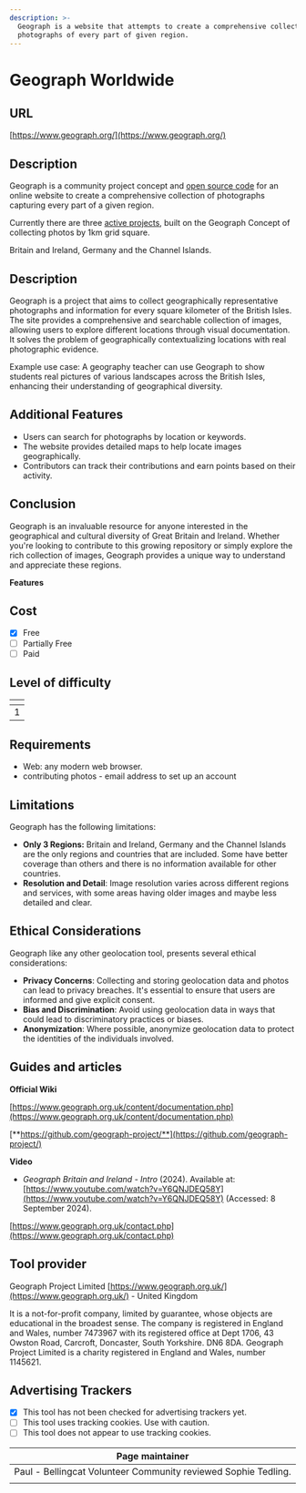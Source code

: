 ```yaml
---
description: >-
  Geograph is a website that attempts to create a comprehensive collection of
  photographs of every part of given region.
---
```


# Geograph Worldwide

## URL

[https://www.geograph.org/](https://www.geograph.org/)

## Description

Geograph is a community project concept and [open source code](https://www.geograph.org.uk/article/Geograph-for-Developers) for an online website to create a comprehensive collection of photographs capturing every part of a given region.

Currently there are three [active projects](https://www.geograph.org/projects.php), built on the Geograph Concept of collecting photos by 1km grid square.

Britain and Ireland, Germany and the Channel Islands.





## Description

Geograph is a project that aims to collect geographically representative photographs and information for every square kilometer of the British Isles. The site provides a comprehensive and searchable collection of images, allowing users to explore different locations through visual documentation. It solves the problem of geographically contextualizing locations with real photographic evidence.

Example use case: A geography teacher can use Geograph to show students real pictures of various landscapes across the British Isles, enhancing their understanding of geographical diversity.



## Additional Features

* Users can search for photographs by location or keywords.
* The website provides detailed maps to help locate images geographically.
* Contributors can track their contributions and earn points based on their activity.

## Conclusion

Geograph is an invaluable resource for anyone interested in the geographical and cultural diversity of Great Britain and Ireland. Whether you're looking to contribute to this growing repository or simply explore the rich collection of images, Geograph provides a unique way to understand and appreciate these regions.

**Features**



## Cost

* [x] Free
* [ ] Partially Free
* [ ] Paid

## Level of difficulty

<table><thead><tr><th data-type="rating" data-max="5"></th></tr></thead><tbody><tr><td>1</td></tr></tbody></table>

## Requirements

* Web: any modern web browser.
* contributing photos - email address to set up an account



## Limitations

Geograph has the following limitations:

* **Only 3 Regions:** Britain and Ireland, Germany and the Channel Islands are the only regions and countries that are included. Some have better coverage than others and there is no information available for other countries.
* **Resolution and Detail**: Image resolution varies across different regions and services, with some areas having older images and maybe less detailed and clear.&#x20;

## Ethical Considerations

Geograph like any other geolocation tool, presents several ethical considerations:

* **Privacy Concerns**: Collecting and storing geolocation data and photos can lead to privacy breaches. It's essential to ensure that users are informed and give explicit consent.
* **Bias and Discrimination**: Avoid using geolocation data in ways that could lead to discriminatory practices or biases.
* **Anonymization**: Where possible, anonymize geolocation data to protect the identities of the individuals involved.

## Guides and articles



**Official Wiki**

[https://www.geograph.org.uk/content/documentation.php](https://www.geograph.org.uk/content/documentation.php)



[**https://github.com/geograph-project/**](https://github.com/geograph-project/)

**Video**

* _Geograph Britain and Ireland - Intro_ (2024). Available at: [https://www.youtube.com/watch?v=Y6QNJDEQ58Y](https://www.youtube.com/watch?v=Y6QNJDEQ58Y) (Accessed: 8 September 2024).





[https://www.geograph.org.uk/contact.php](https://www.geograph.org.uk/contact.php)

## Tool provider

Geograph Project Limited [https://www.geograph.org.uk/](https://www.geograph.org.uk/) - United Kingdom

It is a not-for-profit company, limited by guarantee, whose objects are educational in the broadest sense. The company is registered in England and Wales, number 7473967 with its registered office at Dept 1706, 43 Owston Road, Carcroft, Doncaster, South Yorkshire. DN6 8DA. Geograph Project Limited is a charity registered in England and Wales, number 1145621.

## Advertising Trackers

* [x] This tool has not been checked for advertising trackers yet.
* [ ] This tool uses tracking cookies. Use with caution.
* [ ] This tool does not appear to use tracking cookies.

| Page maintainer                                                |
| -------------------------------------------------------------- |
| Paul - Bellingcat Volunteer Community reviewed Sophie Tedling. |
|                                                                |

